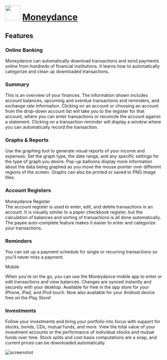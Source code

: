 ﻿# <img src="https://cdn.jsdelivr.net/gh/chtof/chocolatey-packages/automatic/moneydance/moneydance.png" width="48" height="48"/> [Moneydance](https://chocolatey.org/packages/moneydance)

## Features
### Online Banking
Moneydance can automatically download transactions and send payments online from hundreds of financial institutions. It learns how to automatically categorize and clean up downloaded transactions.


### Summary



This is an overview of your finances. The information shown includes account balances, upcoming and overdue transactions and reminders, and exchange rate information. Clicking on an account or choosing an account from the drop-down account list will take you to the register for that account, where you can enter transactions or reconcile the account against a statement. Clicking on a transaction reminder will display a window where you can automatically record the transaction.

### Graphs & Reports
Use the graphing tool to generate visual reports of your income and expenses. Set the graph type, the date range, and any specific settings for the type of graph you desire. Pop-up balloons display more information about the data being graphed as you move the mouse pointer over different regions of the screen. Graphs can also be printed or saved to PNG image files.

  
### Account Registers
Moneydance Register  
The account register is used to enter, edit, and delete transactions in an account. It is visually similar to a paper checkbook register, but the calculation of balances and sorting of transactions is all done automatically. The payee auto-complete feature makes it easier to enter and categorize your transactions.

### Reminders
You can set up a payment schedule for single or recurring transactions so you'll never miss a payment.

  
Mobile



When you're on the go, you can use the Moneydance mobile app to enter or edit transactions and view balances. Changes are synced instantly and securely with your desktop. Available for free in the app store for your iPhone, iPad, and iPod touch. Now also available for your Android device free on the Play Store!

### Investments
Follow your investments and bring your portfolio into focus with support for stocks, bonds, CDs, mutual funds, and more. View the total value of your investment accounts or the performance of individual stocks and mutual funds over time. Stock splits and cost basis computations are a snap, and current prices can be downloaded automatically.

![screenshot](https://cdn.jsdelivr.net/gh/chtof/chocolatey-packages/automatic/moneydance/screenshot.png)